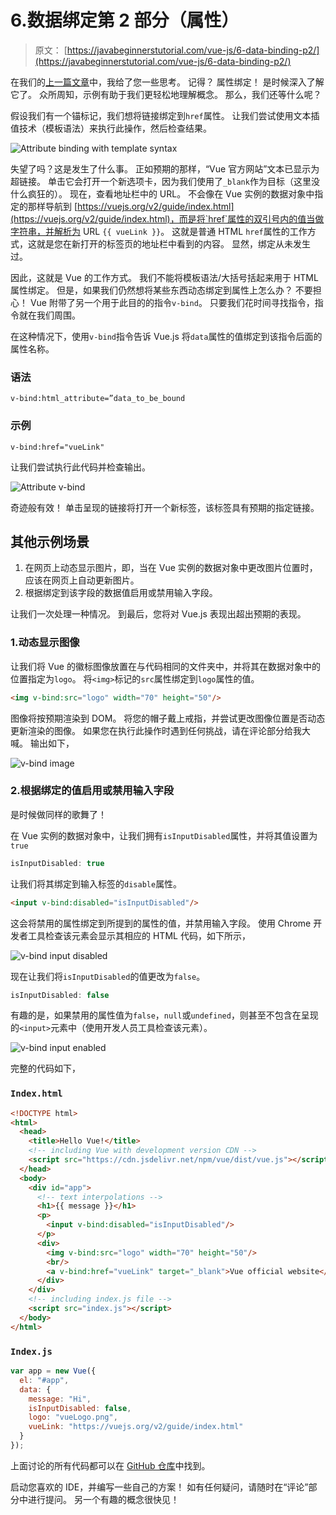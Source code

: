 # 6.数据绑定第 2 部分（属性）

> 原文： [https://javabeginnerstutorial.com/vue-js/6-data-binding-p2/](https://javabeginnerstutorial.com/vue-js/6-data-binding-p2/)

在我们的[上一篇文章](https://javabeginnerstutorial.com/vue-js/5-data-binding-p1/)中，我给了您一些思考。 记得？ 属性绑定！ 是时候深入了解它了。 众所周知，示例有助于我们更轻松地理解概念。 那么，我们还等什么呢？

假设我们有一个锚标记，我们想将链接绑定到`href`属性。 让我们尝试使用文本插值技术（模板语法）来执行此操作，然后检查结果。

![Attribute binding with template syntax](img/1ed51c59dd82a5d6011f7e594f0eb2cc.png)

失望了吗？这是发生了什么事。 正如预期的那样，“Vue 官方网站”文本已显示为超链接。 单击它会打开一个新选项卡，因为我们使用了`_blank`作为目标（这里没什么疯狂的）。 现在，查看地址栏中的 URL。 不会像在 Vue 实例的数据对象中指定的那样导航到 [https://vuejs.org/v2/guide/index.html](https://vuejs.org/v2/guide/index.html)，而是将`href`属性的双引号内的值当做字符串，并解析为 URL `{{ vueLink }}`。 这就是普通 HTML `href`属性的工作方式，这就是您在新打开的标签页的地址栏中看到的内容。 显然，绑定从未发生过。

因此，这就是 Vue 的工作方式。 我们不能将模板语法/大括号括起来用于 HTML 属性绑定。 但是，如果我们仍然想将某些东西动态绑定到属性上怎么办？ 不要担心！ Vue 附带了另一个用于此目的的指令`v-bind`。 只要我们花时间寻找指令，指令就在我们周围。

在这种情况下，使用`v-bind`指令告诉 Vue.js 将`data`属性的值绑定到该指令后面的属性名称。

### 语法

`v-bind:html_attribute=”data_to_be_bound`

### 示例

`v-bind:href="vueLink"`

让我们尝试执行此代码并检查输出。

![Attribute v-bind](img/1c1eaeb83683a2a7a6da93a84bae0124.png)

奇迹般有效！ 单击呈现的链接将打开一个新标签，该标签具有预期的指定链接。

## 其他示例场景

1.  在网页上动态显示图片，即，当在 Vue 实例的数据对象中更改图片位置时，应该在网页上自动更新图片。
2.  根据绑定到该字段的数据值启用或禁用输入字段。

让我们一次处理一种情况。 到最后，您将对 Vue.js 表现出超出预期的表现。

### 1.动态显示图像

让我们将 Vue 的徽标图像放置在与代码相同的文件夹中，并将其在数据对象中的位置指定为`logo`。 将`<img>`标记的`src`属性绑定到`logo`属性的值。

```html
<img v-bind:src="logo" width="70" height="50"/>
```

图像将按预期渲染到 DOM。 将您的帽子戴上戒指，并尝试更改图像位置是否动态更新渲染的图像。 如果您在执行此操作时遇到任何挑战，请在评论部分给我大喊。 输出如下，

![v-bind image](img/68590a95dc9a52eaf5e90bf9aeee24f6.png)

### 2.根据绑定的值启用或禁用输入字段

是时候做同样的歌舞了！

在 Vue 实例的数据对象中，让我们拥有`isInputDisabled`属性，并将其值设置为`true`

```javascript
isInputDisabled: true
```

让我们将其绑定到输入标签的`disable`属性。

```html
<input v-bind:disabled="isInputDisabled"/>
```

这会将禁用的属性绑定到所提到的属性的值，并禁用输入字段。 使用 Chrome 开发者工具检查该元素会显示其相应的 HTML 代码，如下所示，

![v-bind input disabled](img/1360c77ec1d6e0f9343d6ac614a06dd7.png)

现在让我们将`isInputDisabled`的值更改为`false`。

```javascript
isInputDisabled: false
```

有趣的是，如果禁用的属性值为`false`，`null`或`undefined`，则甚至不包含在呈现的`<input>`元素中（使用开发人员工具检查该元素）。

![v-bind input enabled](img/8dd45bfd613195974e521992d039b42a.png)

完整的代码如下，

### `Index.html`

```html
<!DOCTYPE html>
<html>
  <head>
    <title>Hello Vue!</title>
    <!-- including Vue with development version CDN -->
    <script src="https://cdn.jsdelivr.net/npm/vue/dist/vue.js"></script>
  </head>
  <body>
    <div id="app">
      <!-- text interpolations -->
      <h1>{{ message }}</h1>
      <p>
        <input v-bind:disabled="isInputDisabled"/>
      </p>
      <div>
        <img v-bind:src="logo" width="70" height="50"/>
        <br/>
        <a v-bind:href="vueLink" target="_blank">Vue official website</a>
      </div>
    </div>
    <!-- including index.js file -->
    <script src="index.js"></script>
  </body>
</html>
```

### `Index.js`

```javascript
var app = new Vue({
  el: "#app",
  data: {
    message: "Hi",
    isInputDisabled: false,
    logo: "vueLogo.png",
    vueLink: "https://vuejs.org/v2/guide/index.html"
  }
});
```

上面讨论的所有代码都可以在 [GitHub 仓库](https://github.com/JBTAdmin/vuejs)中找到。

启动您喜欢的 IDE，并编写一些自己的方案！ 如有任何疑问，请随时在“评论”部分中进行提问。 另一个有趣的概念很快见！
